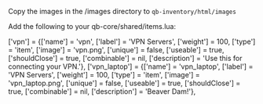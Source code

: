 
Copy the images in the /images directory to `qb-inventory/html/images`

Add the following to your qb-core/shared/items.lua:

['vpn'] = {['name'] = 'vpn', ['label'] = 'VPN Servers', ['weight'] = 100, ['type'] = 'item', ['image'] = 'vpn.png', ['unique'] = false, ['useable'] = true, ['shouldClose'] = true, ['combinable'] = nil, ['description'] = 'Use this for connecting your VPN.'},
['vpn_laptop'] = {['name'] = 'vpn_laptop', ['label'] = 'VPN Servers', ['weight'] = 100, ['type'] = 'item', ['image'] = 'vpn_laptop.png', ['unique'] = false, ['useable'] = true, ['shouldClose'] = true, ['combinable'] = nil, ['description'] = 'Beaver Dam!'},